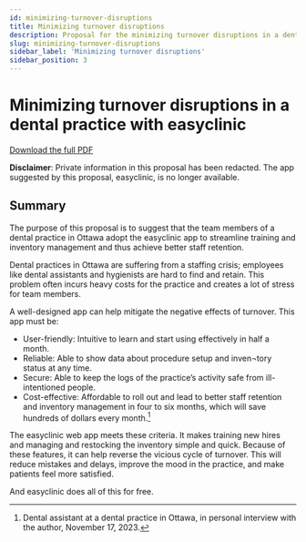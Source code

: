```yaml
---
id: minimizing-turnover-disruptions
title: Minimizing turnover disruptions
description: Proposal for the minimizing turnover disruptions in a dental practice with easyclinic
slug: minimizing-turnover-disruptions
sidebar_label: 'Minimizing turnover disruptions'
sidebar_position: 3
---
```


# Minimizing turnover disruptions in a dental practice with easyclinic

[Download the full PDF](@site/static/portfolio/technical-writing/minimizing-turnover-disruptions.pdf)

**Disclaimer**: Private information in this proposal has been redacted. The app suggested by this proposal, easyclinic, is no longer available.

## Summary

The purpose of this proposal is to suggest that the team members of a dental practice in Ottawa  adopt the easyclinic app to streamline training and inventory management and thus achieve better staff retention.

Dental practices in Ottawa are suffering from a staffing crisis; employees like dental assistants and hygienists are hard to find and retain. This problem often incurs heavy costs for the practice and creates a lot of stress for team members.

A well-designed app can help mitigate the negative effects of turnover. This app must be:
- User-friendly: Intuitive to learn and start using effectively in half a month.
- Reliable: Able to show data about procedure setup and inven¬tory status at any time.
- Secure: Able to keep the logs of the practice’s activity safe from ill-intentioned people.
- Cost-effective: Affordable to roll out and lead to better staff retention and inventory management in four to six months, which will save hundreds of dollars every month.[^1]

The easyclinic web app meets these criteria. It makes training new hires and managing and restocking the inventory simple and quick. Because of these features, it can help reverse the vicious cycle of turnover. This will reduce mistakes and delays, improve the mood in the practice, and make patients feel more satisfied. 

And easyclinic does all of this for free.

[^1]: Dental assistant at a dental practice in Ottawa, in personal interview with the author, November 17, 2023.
